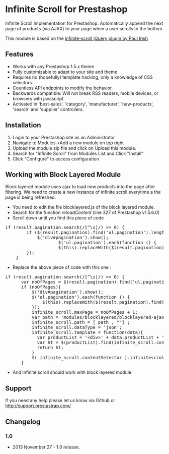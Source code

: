 Infinite Scroll for Prestashop
==========================

Infinite Scroll Implementation for Prestashop. Automatically append the next page of products (via AJAX) to your page when a user scrolls to the bottom. 

This module is based on the [infinite-scroll jQuery plugin by Paul Irish](https://github.com/paulirish/infinite-scroll)

## Features ##

* Works with any Prestashop 1.5.x theme
* Fully customizable to adapt to your site and theme
* Requires no (hopefully) template hacking, only a knowledge of CSS selectors.
* Countless API endpoints to modify the behavior.
* Backwards compatible: Will not break RSS readers, mobile devices, or browsers with javascript.
* Activated in 'best-sales', 'category', 'manufacturer', 'new-products', 'search' and 'supplier' controllers.

## Installation ##

1. Login to your Prestashop site as an Administrator
2. Navigate to Modules->Add a new module on top right
3. Upload the module zip file and click on Upload this module. 
4. Search for "Infinite Scroll" from Modules List and Click "Install"
5. Click "Configure" to access configuration

## Working with Block Layered Module ##

Block layered module uses ajax to load new products into the page after filtering. We need to create a new instance of infinite scroll everytime a the page is being refreshed. 

* You need to edit the file blocklayered.js of the block layered module. 
* Search for the function *reloadContent* (line 327 of Prestashop v1.5.6.0)
* Scroll down until you find this piece of code 
<pre>
if (result.pagination.search(/[^\s]/) >= 0) {
        if ($(result.pagination).find('ul.pagination').length){
            $('div#pagination').show();
				    $('ul.pagination').each(function () {
				    $(this).replaceWith($(result.pagination).find('ul.pagination'));
        });
    }
</pre>
* Replace the above piece of code with this one :
<pre>
if (result.pagination.search(/[^\s]/) >= 0) {
      var noOfPages = $(result.pagination).find('ul.pagination').length;
      if (noOfPages){
          $('div#pagination').show();
          $('ul.pagination').each(function () {
              $(this).replaceWith($(result.pagination).find('ul.pagination'));
          });
          infinite_scroll.maxPage = noOfPages + 1;
          var path = 'modules/blocklayered/blocklayered-ajax.php?'+data+params_plus+n+'&p=';
          infinite_scroll.path = [ path , ""] ;
          infinite_scroll.dataType = 'json';
          infinite_scroll.template = function(data){
          	var productList = '&lt;div&gt;' + data.productList + '&lt;/div&gt;';
          	var ht = $(productList).find(infinite_scroll.contentSelector).html();
          	return ht;
          }
          $( infinite_scroll.contentSelector ).infinitescroll( infinite_scroll, function(newElements, data, url) { eval(infinite_scroll.callback); });
      }
</pre>
* And Infinite scroll should work with block layered module

## Support ##

If you need any help please let us know via Github or http://support.prestastrap.com/

## Changelog ##

### 1.0 ###
* 2013 November 27 - 1.0 release.
